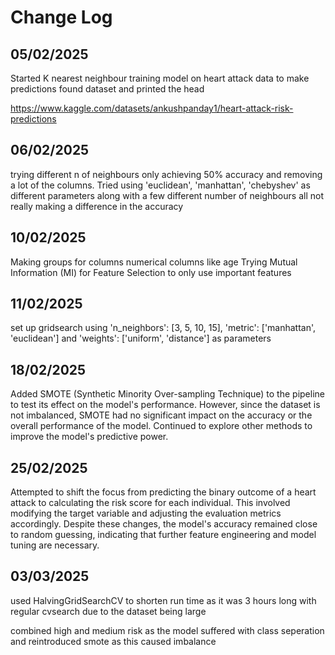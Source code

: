 # Change Log

## 05/02/2025

Started K nearest neighbour training model on heart attack data to make predictions
found dataset and printed the head

https://www.kaggle.com/datasets/ankushpanday1/heart-attack-risk-predictions

## 06/02/2025

trying different n of neighbours only achieving 50% accuracy
and removing a lot of the columns.
Tried using 'euclidean', 'manhattan', 'chebyshev' as different parameters along with a few different number of neighbours all not really making a difference in the accuracy 

## 10/02/2025

Making groups for columns numerical columns like age
Trying Mutual Information (MI) for Feature Selection to only use important features

## 11/02/2025

set up gridsearch using 'n_neighbors': [3, 5, 10, 15], 'metric': ['manhattan', 'euclidean'] and 'weights': ['uniform', 'distance'] as parameters

## 18/02/2025

Added SMOTE (Synthetic Minority Over-sampling Technique) to the pipeline to test its effect on the model's performance. However, since the dataset is not imbalanced, SMOTE had no significant impact on the accuracy or the overall performance of the model. Continued to explore other methods to improve the model's predictive power.

## 25/02/2025

Attempted to shift the focus from predicting the binary outcome of a heart attack to calculating the risk score for each individual. This involved modifying the target variable and adjusting the evaluation metrics accordingly. Despite these changes, the model's accuracy remained close to random guessing, indicating that further feature engineering and model tuning are necessary.

## 03/03/2025

used HalvingGridSearchCV to shorten run time as it was 3 hours long with regular cvsearch due to the dataset being large

combined high and medium risk as the model suffered with class seperation and reintroduced smote as this caused imbalance






